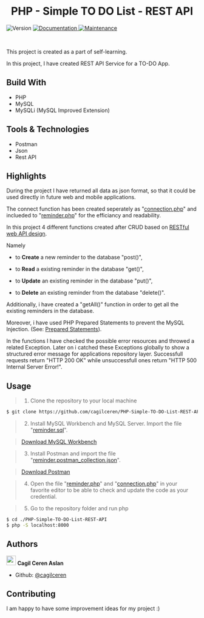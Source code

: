 <h1 align="center"> PHP - Simple TO DO List - REST API </h1>
<p>
  <img alt="Version" src="https://img.shields.io/badge/version-1.0.0-blue.svg?cacheSeconds=2592000" />
  <a href="https://github.com/cagilceren/PHP-Simple-TO-DO-List-REST-API/blob/main/README.md" target="_blank">
    <img alt="Documentation" src="https://img.shields.io/badge/documentation-yes-brightgreen.svg" />
  </a>
  <a href="https://github.com/cagilceren/PHP-Simple-TO-DO-List-REST-API/graphs/commit-activity" target="_blank">
    <img alt="Maintenance" src="https://img.shields.io/badge/Maintained%3F-yes-green.svg" />
  </a>
</p>
<p>

 </p>

<br>

This project is created as a part of self-learning. 

In this project, I have created REST API Service for a TO-DO App.  

## Build With

- PHP
- MySQL
- MySQLi (MySQL Improved Extension)

## Tools & Technologies
- Postman
- Json
- Rest API

## Highlights

During the project I have returned all data as json format, so that it could be used directly in future web and mobile applications.

The connect function has been created seperately as "[connection.php](https://github.com/cagilceren/PHP-Simple-TO-DO-List-REST-API/blob/main/connection.php)" and inclueded to "[reminder.php](https://github.com/cagilceren/PHP-Simple-TO-DO-List-REST-API/blob/main/reminder.php)" for the efficiancy and readability.

In this project 4 different functions created after CRUD based on [RESTful web API design](https://docs.microsoft.com/en-us/azure/architecture/best-practices/api-design). 

Namely

- to **Create** a new reminder to the database "post()",
	
- to **Read** a existing reminder in the database "get()",
	
- to **Update** an existing reminder in the database "put()",
	
- to **Delete** an existing reminder from the database "delete()".


Additionally, i have created a "getAll()" function in order to get all the existing reminders in the database.

Moreover, i have used PHP Prepared Statements to prevent the MySQL Injection. (See: [Prepared Statements](https://www.php.net/manual/en/mysqli.quickstart.prepared-statements.php)).

In the functions I have checked the possible error resources and throwed a related Exception. Later on i catched these Exceptions globally to show a structured error message for applications repository layer. Successfull requests return "HTTP 200 OK" while unsuccessfull ones return "HTTP 500 Internal Server Error!".


## Usage

> 1) Clone the repository to your local machine

```sh
$ git clone https://github.com/cagilceren/PHP-Simple-TO-DO-List-REST-API.git
```

> 2) Install MySQL Workbench and MySQL Server. Import the file "[reminder.sql](https://github.com/cagilceren/PHP-Simple-TO-DO-List-REST-API/blob/main/reminder.sql)".

> [Download MySQL Workbench](https://dev.mysql.com/downloads/workbench/)

> 3) Install Postman and import the file "[reminder.postman_collection.json](https://github.com/cagilceren/PHP-Simple-TO-DO-List-REST-API/blob/main/reminder.postman_collection.json)".

> [Download Postman](https://www.postman.com/downloads/)

> 4) Open the file "[reminder.php](https://github.com/cagilceren/PHP-Simple-TO-DO-List-REST-API/blob/main/reminder.php)" and "[connection.php](https://github.com/cagilceren/PHP-Simple-TO-DO-List-REST-API/blob/main/connection.php)" in your favorite editor to be able to check and update the code as your credential.

> 5) Go to the repository folder and run php

```sh
$ cd ./PHP-Simple-TO-DO-List-REST-API
$ php -S localhost:8000

```

## Authors

<img src="https://avatars.githubusercontent.com/u/45261915?v=2" width="25" height="25"> **Cagil Ceren Aslan**




- Github: [@cagilceren](https://github.com/cagilceren)

## Contributing

I am happy to have some improvement ideas for my project :)


